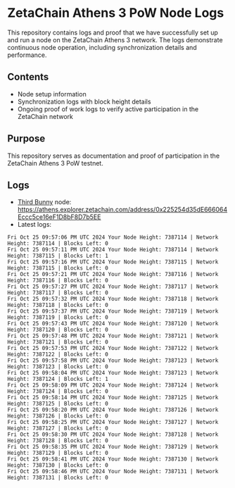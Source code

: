 # ZetaChain Athens 3 PoW Node Logs
This repository contains logs and proof that we have successfully set up and run a node on the ZetaChain Athens 3 network. The logs demonstrate continuous node operation, including synchronization details and performance.

## Contents
- Node setup information
- Synchronization logs with block height details
- Ongoing proof of work logs to verify active participation in the ZetaChain network

## Purpose
This repository serves as documentation and proof of participation in the ZetaChain Athens 3 PoW testnet.

## Logs

- [Third Bunny](https://thirdbunny.xyz/) node: https://athens.explorer.zetachain.com/address/0x225254d35dE666064Eccc5ce16eF1D8bF8D7b5EE
- Latest logs:
```
Fri Oct 25 09:57:06 PM UTC 2024 Your Node Height: 7387114 | Network Height: 7387114 | Blocks Left: 0
Fri Oct 25 09:57:11 PM UTC 2024 Your Node Height: 7387114 | Network Height: 7387115 | Blocks Left: 1
Fri Oct 25 09:57:16 PM UTC 2024 Your Node Height: 7387115 | Network Height: 7387115 | Blocks Left: 0
Fri Oct 25 09:57:21 PM UTC 2024 Your Node Height: 7387116 | Network Height: 7387116 | Blocks Left: 0
Fri Oct 25 09:57:27 PM UTC 2024 Your Node Height: 7387117 | Network Height: 7387117 | Blocks Left: 0
Fri Oct 25 09:57:32 PM UTC 2024 Your Node Height: 7387118 | Network Height: 7387118 | Blocks Left: 0
Fri Oct 25 09:57:37 PM UTC 2024 Your Node Height: 7387119 | Network Height: 7387119 | Blocks Left: 0
Fri Oct 25 09:57:43 PM UTC 2024 Your Node Height: 7387120 | Network Height: 7387120 | Blocks Left: 0
Fri Oct 25 09:57:48 PM UTC 2024 Your Node Height: 7387121 | Network Height: 7387121 | Blocks Left: 0
Fri Oct 25 09:57:53 PM UTC 2024 Your Node Height: 7387122 | Network Height: 7387122 | Blocks Left: 0
Fri Oct 25 09:57:58 PM UTC 2024 Your Node Height: 7387123 | Network Height: 7387123 | Blocks Left: 0
Fri Oct 25 09:58:04 PM UTC 2024 Your Node Height: 7387123 | Network Height: 7387124 | Blocks Left: 1
Fri Oct 25 09:58:09 PM UTC 2024 Your Node Height: 7387124 | Network Height: 7387124 | Blocks Left: 0
Fri Oct 25 09:58:14 PM UTC 2024 Your Node Height: 7387125 | Network Height: 7387125 | Blocks Left: 0
Fri Oct 25 09:58:20 PM UTC 2024 Your Node Height: 7387126 | Network Height: 7387126 | Blocks Left: 0
Fri Oct 25 09:58:25 PM UTC 2024 Your Node Height: 7387127 | Network Height: 7387127 | Blocks Left: 0
Fri Oct 25 09:58:30 PM UTC 2024 Your Node Height: 7387128 | Network Height: 7387128 | Blocks Left: 0
Fri Oct 25 09:58:35 PM UTC 2024 Your Node Height: 7387129 | Network Height: 7387129 | Blocks Left: 0
Fri Oct 25 09:58:41 PM UTC 2024 Your Node Height: 7387130 | Network Height: 7387130 | Blocks Left: 0
Fri Oct 25 09:58:46 PM UTC 2024 Your Node Height: 7387131 | Network Height: 7387131 | Blocks Left: 0
```
